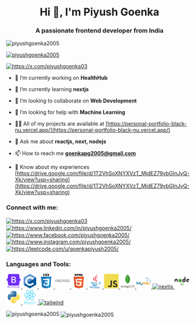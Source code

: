 <h1 align="center">Hi 👋, I'm Piyush Goenka</h1>
<h3 align="center">A passionate frontend developer from India</h3>

<p align="left"> <img src="https://komarev.com/ghpvc/?username=piyushgoenka2005&label=Profile%20views&color=0e75b6&style=flat" alt="piyushgoenka2005" /> </p>

<p align="left"> <a href="https://github.com/ryo-ma/github-profile-trophy"><img src="https://github-profile-trophy.vercel.app/?username=piyushgoenka2005" alt="piyushgoenka2005" /></a> </p>

<p align="left"> <a href="https://twitter.com/https://x.com/piyushgoenka03" target="blank"><img src="https://img.shields.io/twitter/follow/https://x.com/piyushgoenka03?logo=twitter&style=for-the-badge" alt="https://x.com/piyushgoenka03" /></a> </p>

- 🔭 I’m currently working on **HealthHub**

- 🌱 I’m currently learning **nextjs**

- 👯 I’m looking to collaborate on **Web Development**

- 🤝 I’m looking for help with **Machine Learning**

- 👨‍💻 All of my projects are available at [https://personal-portfolio-black-nu.vercel.app/](https://personal-portfolio-black-nu.vercel.app/)

- 💬 Ask me about **reactjs, next, nodejs**

- 📫 How to reach me **goenkapg2005@gmail.com**

- 📄 Know about my experiences [https://drive.google.com/file/d/1T2VhSoXNYXVzT_MidEZ79vbGInJvQ-Xk/view?usp=sharing](https://drive.google.com/file/d/1T2VhSoXNYXVzT_MidEZ79vbGInJvQ-Xk/view?usp=sharing)

<h3 align="left">Connect with me:</h3>
<p align="left">
<a href="https://twitter.com/https://x.com/piyushgoenka03" target="blank"><img align="center" src="https://raw.githubusercontent.com/rahuldkjain/github-profile-readme-generator/master/src/images/icons/Social/twitter.svg" alt="https://x.com/piyushgoenka03" height="30" width="40" /></a>
<a href="https://linkedin.com/in/https://www.linkedin.com/in/piyushgoenka2005/" target="blank"><img align="center" src="https://raw.githubusercontent.com/rahuldkjain/github-profile-readme-generator/master/src/images/icons/Social/linked-in-alt.svg" alt="https://www.linkedin.com/in/piyushgoenka2005/" height="30" width="40" /></a>
<a href="https://fb.com/https://www.facebook.com/piyushgoenka2005/" target="blank"><img align="center" src="https://raw.githubusercontent.com/rahuldkjain/github-profile-readme-generator/master/src/images/icons/Social/facebook.svg" alt="https://www.facebook.com/piyushgoenka2005/" height="30" width="40" /></a>
<a href="https://instagram.com/https://www.instagram.com/piyushgoenka2005/" target="blank"><img align="center" src="https://raw.githubusercontent.com/rahuldkjain/github-profile-readme-generator/master/src/images/icons/Social/instagram.svg" alt="https://www.instagram.com/piyushgoenka2005/" height="30" width="40" /></a>
<a href="https://www.leetcode.com/https://leetcode.com/u/goenkapiyush2005/" target="blank"><img align="center" src="https://raw.githubusercontent.com/rahuldkjain/github-profile-readme-generator/master/src/images/icons/Social/leet-code.svg" alt="https://leetcode.com/u/goenkapiyush2005/" height="30" width="40" /></a>
</p>

<h3 align="left">Languages and Tools:</h3>
<p align="left"> <a href="https://getbootstrap.com" target="_blank" rel="noreferrer"> <img src="https://raw.githubusercontent.com/devicons/devicon/master/icons/bootstrap/bootstrap-plain-wordmark.svg" alt="bootstrap" width="40" height="40"/> </a> <a href="https://www.cprogramming.com/" target="_blank" rel="noreferrer"> <img src="https://raw.githubusercontent.com/devicons/devicon/master/icons/c/c-original.svg" alt="c" width="40" height="40"/> </a> <a href="https://www.w3schools.com/css/" target="_blank" rel="noreferrer"> <img src="https://raw.githubusercontent.com/devicons/devicon/master/icons/css3/css3-original-wordmark.svg" alt="css3" width="40" height="40"/> </a> <a href="https://expressjs.com" target="_blank" rel="noreferrer"> <img src="https://raw.githubusercontent.com/devicons/devicon/master/icons/express/express-original-wordmark.svg" alt="express" width="40" height="40"/> </a> <a href="https://www.w3.org/html/" target="_blank" rel="noreferrer"> <img src="https://raw.githubusercontent.com/devicons/devicon/master/icons/html5/html5-original-wordmark.svg" alt="html5" width="40" height="40"/> </a> <a href="https://www.java.com" target="_blank" rel="noreferrer"> <img src="https://raw.githubusercontent.com/devicons/devicon/master/icons/java/java-original.svg" alt="java" width="40" height="40"/> </a> <a href="https://developer.mozilla.org/en-US/docs/Web/JavaScript" target="_blank" rel="noreferrer"> <img src="https://raw.githubusercontent.com/devicons/devicon/master/icons/javascript/javascript-original.svg" alt="javascript" width="40" height="40"/> </a> <a href="https://www.mongodb.com/" target="_blank" rel="noreferrer"> <img src="https://raw.githubusercontent.com/devicons/devicon/master/icons/mongodb/mongodb-original-wordmark.svg" alt="mongodb" width="40" height="40"/> </a> <a href="https://www.mysql.com/" target="_blank" rel="noreferrer"> <img src="https://raw.githubusercontent.com/devicons/devicon/master/icons/mysql/mysql-original-wordmark.svg" alt="mysql" width="40" height="40"/> </a> <a href="https://nextjs.org/" target="_blank" rel="noreferrer"> <img src="https://cdn.worldvectorlogo.com/logos/nextjs-2.svg" alt="nextjs" width="40" height="40"/> </a> <a href="https://nodejs.org" target="_blank" rel="noreferrer"> <img src="https://raw.githubusercontent.com/devicons/devicon/master/icons/nodejs/nodejs-original-wordmark.svg" alt="nodejs" width="40" height="40"/> </a> <a href="https://www.python.org" target="_blank" rel="noreferrer"> <img src="https://raw.githubusercontent.com/devicons/devicon/master/icons/python/python-original.svg" alt="python" width="40" height="40"/> </a> <a href="https://reactjs.org/" target="_blank" rel="noreferrer"> <img src="https://raw.githubusercontent.com/devicons/devicon/master/icons/react/react-original-wordmark.svg" alt="react" width="40" height="40"/> </a> <a href="https://tailwindcss.com/" target="_blank" rel="noreferrer"> <img src="https://www.vectorlogo.zone/logos/tailwindcss/tailwindcss-icon.svg" alt="tailwind" width="40" height="40"/> </a> </p>

<p><img align="left" src="https://github-readme-stats.vercel.app/api/top-langs?username=piyushgoenka2005&show_icons=true&locale=en&layout=compact" alt="piyushgoenka2005" /></p>

<p>&nbsp;<img align="center" src="https://github-readme-stats.vercel.app/api?username=piyushgoenka2005&show_icons=true&locale=en" alt="piyushgoenka2005" /></p>
